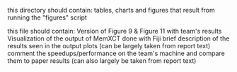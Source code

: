 this directory should contain:
  tables, charts and figures that result from running the "figures" script

this file should contain:
  Version of Figure 9 & Figure 11 with team's results
  Visualization of the output of MemXCT done with Fiji
  brief description of the results seen in the output plots (can be largely taken from report text)
  comment the speedups/performance on the team's machine and compare them to paper results
    (can also largely be taken from report text)

